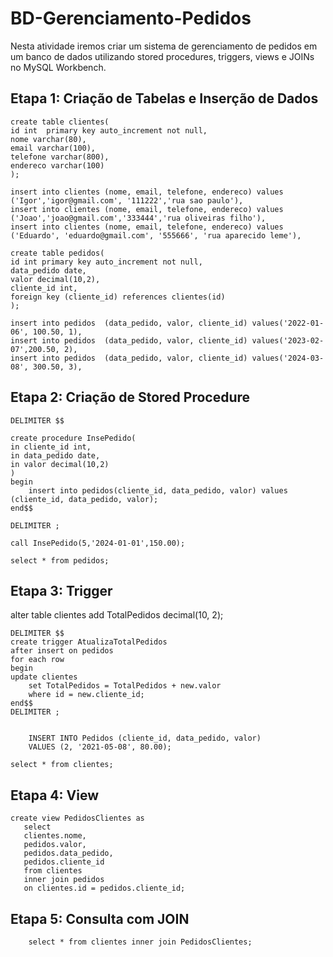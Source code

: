 # BD-Gerenciamento-Pedidos
Nesta atividade iremos criar um sistema de gerenciamento de pedidos em um banco de dados utilizando stored procedures, triggers, views e JOINs no MySQL Workbench.

## Etapa 1: Criação de Tabelas e Inserção de Dados
```
create table clientes(
id int  primary key auto_increment not null,
nome varchar(80),
email varchar(100),
telefone varchar(800),
endereco varchar(100)
);
	
insert into clientes (nome, email, telefone, endereco) values ('Igor','igor@gmail.com', '111222','rua sao paulo'),
insert into clientes (nome, email, telefone, endereco) values ('Joao','joao@gmail.com','333444','rua oliveiras filho'),
insert into clientes (nome, email, telefone, endereco) values ('Eduardo', 'eduardo@gmail.com', '555666', 'rua aparecido leme'),

create table pedidos(
id int primary key auto_increment not null,
data_pedido date,
valor decimal(10,2),
cliente_id int,
foreign key (cliente_id) references clientes(id)
);

insert into pedidos  (data_pedido, valor, cliente_id) values('2022-01-06', 100.50, 1),
insert into pedidos  (data_pedido, valor, cliente_id) values('2023-02-07',200.50, 2),
insert into pedidos  (data_pedido, valor, cliente_id) values('2024-03-08', 300.50, 3),
```
## Etapa 2: Criação de Stored Procedure
```
DELIMITER $$

create procedure InsePedido(
in cliente_id int,
in data_pedido date,
in valor decimal(10,2)
)
begin
	insert into pedidos(cliente_id, data_pedido, valor) values (cliente_id, data_pedido, valor);
end$$

DELIMITER ;

call InsePedido(5,'2024-01-01',150.00);

select * from pedidos;
```
## Etapa 3: Trigger

alter table clientes add TotalPedidos decimal(10, 2);
```
DELIMITER $$
create trigger AtualizaTotalPedidos 
after insert on pedidos
for each row
begin
update clientes
	set TotalPedidos = TotalPedidos + new.valor
	where id = new.cliente_id;
end$$
DELIMITER ;


	INSERT INTO Pedidos (cliente_id, data_pedido, valor)
	VALUES (2, '2021-05-08', 80.00);

select * from clientes;
```

## Etapa 4: View
 ```
 create view PedidosClientes as
    select 
    clientes.nome, 
    pedidos.valor, 
    pedidos.data_pedido, 
    pedidos.cliente_id
    from clientes
    inner join pedidos
    on clientes.id = pedidos.cliente_id;
```

## Etapa 5: Consulta com JOIN
```
	select * from clientes inner join PedidosClientes;
  ```
